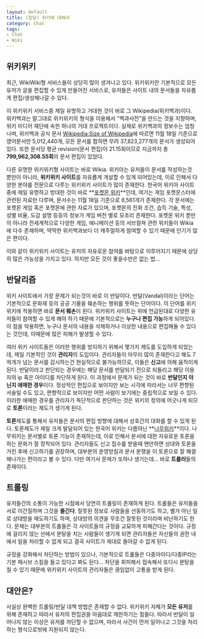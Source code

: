 ```yaml
---
layout: default
title: (잡담) 위키에 대해서
category: Chat
tags:
- Chat
- Wiki
---
```

## 위키위키
최근, WikiWiki형 서비스들이 상당히 많이 생겨나고 있다. 위키위키란 기본적으로 모든 유저가 글을 편집할 수 있게 만들어진 서비스로, 유저들은 사이트 내의 문서들을 자유롭게 편집/생성해나갈 수 있다.

이 위키위키 서비스중 제일 유명하고 거대한 것이 바로 그 Wikipedia(위키백과)이다. 위키백과는 말그대로 위키위키의 형식을 이용해서 "백과사전"을 만드는 것을 지향하며, 위키 미디어 재단에 속한 하나의 거대 프로젝트이다. 실제로 위키백과의 정보수는 엄청나며, 위키백과 공식 문서 <a href="https://en.wikipedia.org/wiki/Wikipedia:Size_of_Wikipedia">Wikipedia:Size of Wikipedia</a>에 따르면 11월 18일 기준으로 영어문서만 5,012,440개, 모든 문서를 합하면 무려 37,823,277개의 문서가 생성되어있다. 또한 문서당 평균 revision(문서 편집)이 21.15회이므로 지금까지 총 **799,962,308.55회**의 문서 편집이 있었다.

다른 유명한 위키위키형 사이트는 바로 Wikia. 위키아는 유저들이 문서를 작성하는것 뿐만이 아니라, **위키위키 사이트**를 자유롭게 개설할 수 있게 되어있는데, 이로 인해서 다양한 분야를 전문으로 다루는 위키위키 사이트가 많이 존재한다. 한국어 위키아 사이트중에 제일 유명하고 방대한 것이 바로 **<a href="http://ko.pokemon.wikia.com/wiki/%EB%8C%80%EB%AC%B8">포켓몬 위키</a>**인데, 여기는 게임 포켓몬스터에 관련된 자료만 다루며, 문서수는 11월 18일 기준으로 8,561개가 존재한다. 각 문서에는 포켓몬 게임 혹은 포켓몬에 관한 자료가 있으며, 포켓몬의 진화 조건, 습득 기술, 특성, 성별 비율, 도감 설명 등등의 정보가 게임 버전 별로 모조리 존재한다. 포켓몬 위키 뿐만이 아니라 전세계적으로 다양한 게임, 애니메이션 등의 서브컬쳐 관련 위키들이 Wikia에 다수 존재하며, 딱딱한 위키백과보다 더 캐주얼하게 참여할 수 있기 때문에 인기가 많은 편이다.

이와 같이 위키위키 사이트는 유저의 자유로운 참여를 바탕으로 이루어지기 때문에 상당히 많은 가능성을 가지고 있다. 하지만 모든 것이 좋을수만은 없는 법...

## 반달리즘
위키 사이트에서 가장 문제가 되는것이 바로 이 반달이다. 반달(Vandal)이라는 단어는 기본적으로 문화재 등의 공공 기물을 훼손하는 행위를 뜻하는 단어이다. 이 단어를 위키위키에 적용하면 바로 **문서 훼손**이 된다. 위키위키 사이트는 위에 언급된대로 다양한 유저들이 참여할 수 있게 해야 하기 때문에 기본적으로는 **누구나 편집 가능**하게 되어있다. 이 점을 악용하면, 누구나 문서의 내용을 삭제하거나 이상한 내용으로 편집해둘 수 있다는 것인데, 이때문에 많은 피해가 발생할 수 있다.

여러 위키 사이트들은 이러한 행위를 방지하기 위해서 몇가지 제도를 도입하게 되었는데, 제일 기본적인 것이 **관리자**의 도입이다. 관리자들이 아무리 많이 존재한다고 해도 7억개가 넘는 문서를 감시하는건 현실적으로 불가능하므로, 이들은 **신고**에 의해 움직이게 된다. 반달이라고 판단되는 경우에는 해당 문서를 반달되기 전으로 되돌리고 해당 이용자의 ip 혹은 아이디를 차단하게 된다. 이 과정에서 문제가 되는 것이 바로 **반달인지 아닌지 애매한 경우**이다. 정상적인 편집으로 보이지만 보는 시각에 따라서는 너무 편향된 서술일 수도 있고, 편향적으로 보이지만 어떤 사람이 보기에는 중립적으로 보일 수 있다. 이러한 애매한 경우를 관리자가 독단적으로 판단하는 것은 위키의 정의에 어긋나게 되므로 **토론**이라는 제도가 생기게 된다.

**토론**제도를 통해서 유저들은 문서의 편집 방향에 대해서 상호간의 대화를 할 수 있게 된다. 토론제도가 제일 크게 발달되어 있는 한국어 위키는 다름아닌 **<a href="https://namu.wiki">나무위키</a>**이다. 나무위키는 문서별로 토론 기능이 존재하는데, 이로 인해서 문서에 대한 자유로운 토론을 하는 문화가 잘 정착되어 있다. 관리자들도 신고 접수를 받을때 왠만하면 상대와 토론을 거친 후에 신고하기를 권장하며, 대부분의 운영방침과 문서 분쟁을 이 토론으로 잘 해결해나가는 편이라고 볼 수 있다. 다만 여기서 문제가 또하나 생기는데... 바로 **트롤러**들의 존재이다.

## 트롤링
유저들간의 소통이 가능한 시점에서 당연히 트롤링이 존재하게 된다. 트롤들은 유저들을 서로 이간질하며 그것을 **즐긴다**. 잘못된 정보로 사람들을 선동하기도 하고, 별거 아닌 일로 상대방을 매도하기도 하며, 상대방의 의견을 무조건 잘못된 것이라며 비난하기도 한다. 문제는 대부분의 트롤들은 각 사이트들의 규정을 교묘하게 피해간다는 것이다. 규정에 걸리지 않는 선에서 분탕을 치는 사람들이 생기게 되면 관리자들은 자신들의 권한 내에서 일을 처리할 수 없게 되고 결국 사이트가 제대로 돌아갈 수 없게 된다.

규정을 강화해서 차단하는 방법이 있으나, 기본적으로 트롤들은 다중아이디/다중IP라는 기본 패시브 스킬을 들고 있다고 봐도 된다... 차단을 회피해서 접속해서 또다시 분탕을 칠 수 있기 때문에 위키위키 사이트의 관리자들은 끊임없이 고통을 받게 된다.

## 대안은?
사실상 완벽한 트롤링/반달 대책 방법은 존재할 수 없다. 위키위키 자체가 **모든 유저**를 위해 존재하고 따라서 유저의 편집권을 마음대로 제한하기는 힘들다. 따라서 반달이 일어나지 않는 이상은 유저를 차단할 수 없으며, 따라서 사건이 먼저 일어나고 그것을 처리하는 형식으로밖에 지원되지 않는다.
